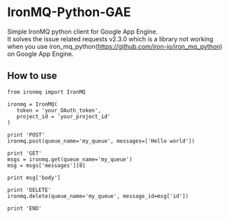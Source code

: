# IronMQ-Python-GAE
Simple IronMQ python client for Google App Engine.  
It solves the issue related requests v2.3.0 which is a library not working when you use iron_mq_python(https://github.com/iron-io/iron_mq_python) on Google App Engine.

## How to use
    from ironmq import IronMQ
      
    ironmq = IronMQ(
       token = 'your_OAuth_token',
       project_id = 'your_project_id'
    )
    
    print 'POST'
    ironmq.post(queue_name='my_queue', messages=['Hello world'])
    
    print 'GET'
    msgs = ironmq.get(queue_name='my_queue')
    msg = msgs['messages'][0]
    
    print msg['body']
    
    print 'DELETE'
    ironmq.delete(queue_name='my_queue', message_id=msg['id'])
    
    print 'END'
